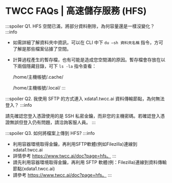 # TWCC FAQs | 高速儲存服務 (HFS)


:::spoiler Q1. HFS 空間已滿，將部分資料刪除，為何容量還是一樣沒變化？
:::info

- 如需詳細了解資料夾中資訊，可以在 CLI 中下 `du –sh 資料夾名稱` 指令，方可了解是那些檔案佔據了空間。
- 計算過程產生的暫存檔，也有可能是造成您空間滿的原因。暫存檔會存放在以下兩個隱藏目錄，可下 `ls -la` 指令查看：

    /home/主機帳號/.cache/

    /home/主機帳號/.local/
:::

:::spoiler Q2. 我使用 SFTP 的方式連入 xdata1.twcc.ai 資料傳輸節點，為何無法登入？
:::info

請先確認您登入憑證使用的是 SSH 私密金鑰，而非您的主機密碼。若確認登入憑證無誤但登入仍有問題，請洽詢客服人員。 
:::

:::spoiler Q3. 如何將檔案上傳到 HFS?
:::info

* 利用容器環境取得金鑰，再利用SFTP軟體(例如Filezilla)連線到xdata1.twcc.ai
* 詳情參考 https://www.twcc.ai/doc?page=hfs。
:::
* 請先利用容器環境取得金鑰，再利用 SFTP 軟體(例：Filezilla)連線到資料傳輸節點(xdata1.twcc.ai)
* 請參考 https://www.twcc.ai/doc?page=hfs。
:::
